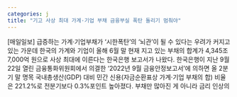 ```yaml
---
categories: j
title: "기고 사상 최대 가계·기업 부채 금융부실 폭탄 돌리기 멈춰야"
---
```

[매일일보] 급증하는 가계·기업부채가 ‘시한폭탄’의 ‘뇌관’이 될 수 있다는 우려가 커지고 있는 가운데 한국의 가계와 기업이 올해 6월 말 현재 지고 있는 부채의 합계가 4,345조7,000억 원으로 사상 최대에 이른다는 한국은행 보고서가 나왔다. 한국은행이 지난 9월 22일 열린 금융통화위원회에서 의결한 ‘2022년 9월 금융안정보고서’에 의하면 올 2분기 말 명목 국내총생산(GDP) 대비 민간 신용(자금순환표상 가계·기업 부채의 합) 비율은 221.2%로 전분기보다 0.3%포인트 높아졌다. 부채만 많아진 게 아니라 금리 인상의